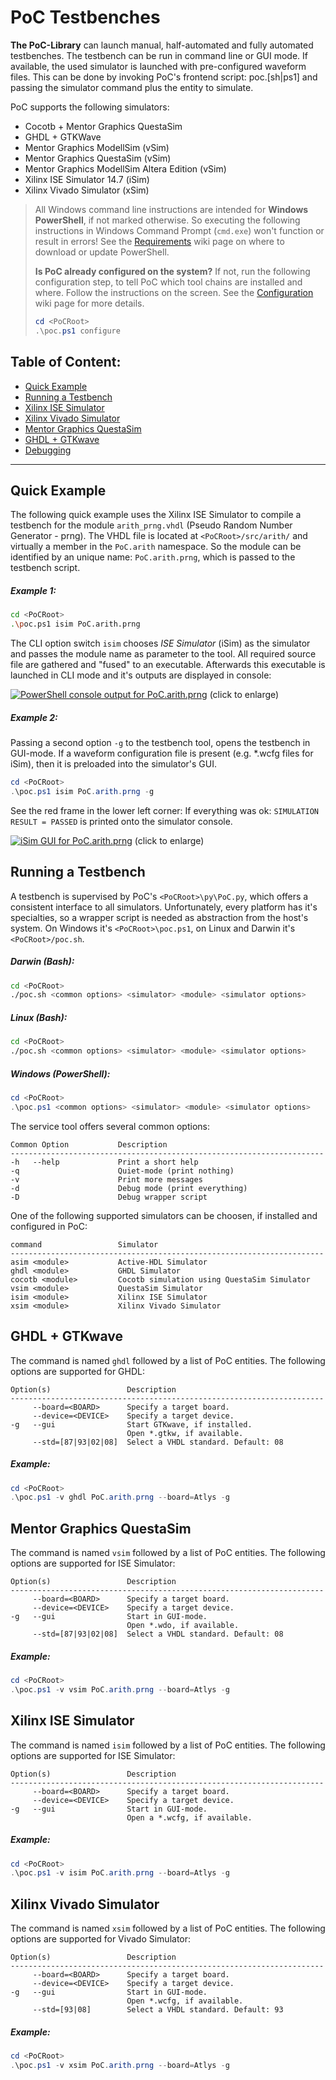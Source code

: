 # PoC Testbenches

**The PoC-Library** can launch manual, half-automated and fully automated
testbenches. The testbench can be run in command line or GUI mode. If available,
the used simulator is launched with pre-configured waveform files. This can be
done by invoking PoC's frontend script: poc.[sh|ps1] and passing the simulator
command plus the entity to simulate.

PoC supports the following simulators:

 -  Cocotb + Mentor Graphics QuestaSim
 -  GHDL + GTKWave
 -  Mentor Graphics ModellSim (vSim)
 -  Mentor Graphics QuestaSim (vSim)
 -  Mentor Graphics ModellSim Altera Edition (vSim)
 -  Xilinx ISE Simulator 14.7 (iSim)
 -  Xilinx Vivado Simulator (xSim)

> All Windows command line instructions are intended for **Windows PowerShell**,
> if not marked otherwise. So executing the following instructions in Windows
> Command Prompt (`cmd.exe`) won't function or result in errors! See the
> [Requirements][wiki_Requirements] wiki page on where to download or update PowerShell.
> 
> **Is PoC already configured on the system?** If not, run the following
> configuration step, to tell PoC which tool chains are installed and where.
> Follow the instructions on the screen. See the [Configuration][wiki_Configuration]
> wiki page for more details.
> ```PowerShell
> cd <PoCRoot>
> .\poc.ps1 configure
> ```


Table of Content:
--------------------------------------------------------------------------------
 - [Quick Example](#quick-example)
 - [Running a Testbench](#running-a-testbench)
 - [Xilinx ISE Simulator](#xilinx-ise-simulator)
 - [Xilinx Vivado Simulator](#xilinx-vivado-simulator)
 - [Mentor Graphics QuestaSim](#mentor-graphics-questasim)
 - [GHDL + GTKwave](#ghdl--gtkwave)
 - [Debugging](#debugging)

--------------------------------------------------------------------------------


## Quick Example

The following quick example uses the Xilinx ISE Simulator to compile a testbench for the module
`arith_prng.vhdl` (Pseudo Random Number Generator - prng). The VHDL file is located at
`<PoCRoot>/src/arith/` and virtually a member in the `PoC.arith` namespace. So the module can be
identified by an unique name: `PoC.arith.prng`, which is passed to the testbench script.

##### Example 1:

```Bash
cd <PoCRoot>
.\poc.ps1 isim PoC.arith.prng
```

The CLI option switch `isim` chooses *ISE Simulator* (iSim) as the simulator and passes the module name as parameter
to the tool. All required source file are gathered and "fused" to an executable. Afterwards this
executable is launched in CLI mode and it's outputs are displayed in console:

[![PowerShell console output for PoC.arith.prng][arith_prng_tb]][arith_prng_tb]
(click to enlarge)

 [arith_prng_tb]: https://github.com/VLSI-EDA/PoC/wiki/images/arith_prng_tb.png

##### Example 2:

Passing a second option `-g` to the testbench tool, opens the testbench in GUI-mode. If a waveform configuration file is present (e.g. \*.wcfg files for iSim), then it is preloaded into the simulator's GUI.

```PowerShell
cd <PoCRoot>
.\poc.ps1 isim PoC.arith.prng -g
```

See the red frame in the lower left corner: If everything was ok: `SIMULATION RESULT = PASSED` is
printed onto the simulator console.

[![iSim GUI for PoC.arith.prng][arith_prng_tb_isim]][arith_prng_tb_isim]
(click to enlarge)

 [arith_prng_tb_isim]: https://github.com/VLSI-EDA/PoC/wiki/images/arith_prng_tb_isim.png


## Running a Testbench

A testbench is supervised by PoC's `<PoCRoot>\py\PoC.py`, which offers a consistent interface to all
simulators. Unfortunately, every platform has it's specialties, so a wrapper script is needed as abstraction
from the host's system. On Windows it's `<PoCRoot>\poc.ps1`, on Linux and Darwin it's `<PoCRoot>/poc.sh`.

##### Darwin (Bash):

```Bash
cd <PoCRoot>
./poc.sh <common options> <simulator> <module> <simulator options>
```

##### Linux (Bash):

```Bash
cd <PoCRoot>
./poc.sh <common options> <simulator> <module> <simulator options>
```

##### Windows (PowerShell):

```PowerShell
cd <PoCRoot>
.\poc.ps1 <common options> <simulator> <module> <simulator options>
```

The service tool offers several common options:

    Common Option           Description
    ----------------------------------------------------------------------
    -h   --help             Print a short help
    -q                      Quiet-mode (print nothing)
    -v                      Print more messages
    -d                      Debug mode (print everything)
    -D                      Debug wrapper script

One of the following supported simulators can be choosen, if installed and configured in PoC:

    command                 Simulator
    ----------------------------------------------------------------------
    asim <module>           Active-HDL Simulator
    ghdl <module>           GHDL Simulator
    cocotb <module>         Cocotb simulation using QuestaSim Simulator
    vsim <module>           QuestaSim Simulator
    isim <module>           Xilinx ISE Simulator
    xsim <module>           Xilinx Vivado Simulator


## GHDL + GTKwave

The command is named `ghdl` followed by a list of PoC entities. The following options are supported
for GHDL:

    Option(s)                 Description
    ----------------------------------------------------------------------
         --board=<BOARD>      Specify a target board.
         --device=<DEVICE>    Specify a target device.
    -g   --gui                Start GTKwave, if installed.
                              Open *.gtkw, if available.
         --std=[87|93|02|08]  Select a VHDL standard. Default: 08

##### Example:

```PowerShell
cd <PoCRoot>
.\poc.ps1 -v ghdl PoC.arith.prng --board=Atlys -g
```

## Mentor Graphics QuestaSim

The command is named `vsim` followed by a list of PoC entities. The following options are supported
for ISE Simulator:

    Option(s)                 Description
    ----------------------------------------------------------------------
         --board=<BOARD>      Specify a target board.
         --device=<DEVICE>    Specify a target device.
    -g   --gui                Start in GUI-mode.
                              Open *.wdo, if available.
         --std=[87|93|02|08]  Select a VHDL standard. Default: 08


##### Example:

```PowerShell
cd <PoCRoot>
.\poc.ps1 -v vsim PoC.arith.prng --board=Atlys -g
```

## Xilinx ISE Simulator

The command is named `isim` followed by a list of PoC entities. The following options are supported
for ISE Simulator:

    Option(s)                 Description
    ----------------------------------------------------------------------
         --board=<BOARD>      Specify a target board.
         --device=<DEVICE>    Specify a target device.
    -g   --gui                Start in GUI-mode.
                              Open a *.wcfg, if available.

##### Example:

```PowerShell
cd <PoCRoot>
.\poc.ps1 -v isim PoC.arith.prng --board=Atlys -g
```

## Xilinx Vivado Simulator

The command is named `xsim` followed by a list of PoC entities. The following options are supported
for Vivado Simulator:

    Option(s)                 Description
    ----------------------------------------------------------------------
         --board=<BOARD>      Specify a target board.
         --device=<DEVICE>    Specify a target device.
    -g   --gui                Start in GUI-mode.
                              Open *.wcfg, if available.
         --std=[93|08]        Select a VHDL standard. Default: 93

##### Example:

```PowerShell
cd <PoCRoot>
.\poc.ps1 -v xsim PoC.arith.prng --board=Atlys -g
```


 [wiki_Requirements]:	https://github.com/VLSI-EDA/PoC/wiki/Requirements
 [wiki_Configuration]:	https://github.com/VLSI-EDA/PoC/wiki/Configuration
